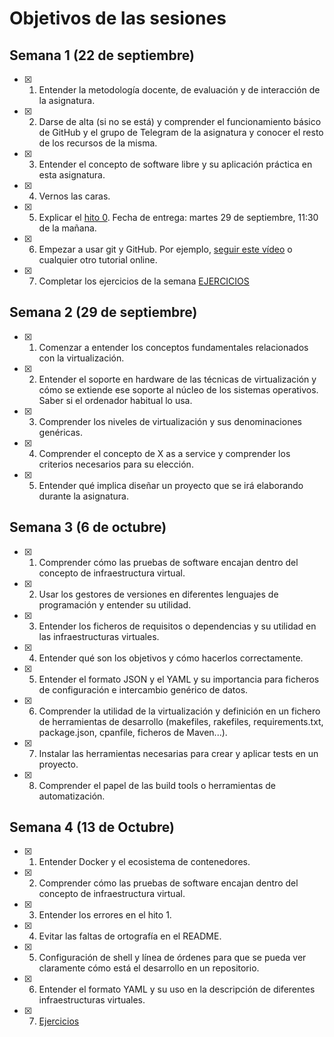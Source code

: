 # Objetivos de las sesiones

## Semana 1 (22 de septiembre)

- [x] 1. Entender la metodología docente, de evaluación y de interacción de la asignatura.
- [x] 2. Darse de alta (si no se está) y comprender el funcionamiento básico de GitHub y el grupo de Telegram de la asignatura y conocer el resto de los recursos de la misma.
- [x] 3. Entender el concepto de software libre y su aplicación práctica en esta asignatura.
- [x] 4. Vernos las caras.
- [x] 5. Explicar el [hito 0](http://jj.github.io/IV/documentos/proyecto/0.Repositorio). Fecha de entrega: martes 29 de septiembre, 11:30 de la mañana.
- [x] 6. Empezar a usar git y GitHub. Por ejemplo, [seguir este vídeo](https://www.youtube.com/watch?v=gmXyJI01qa8) o cualquier otro tutorial online.
- [x] 7. Completar los ejercicios de la semana [EJERCICIOS](https://github.com/alexrodriguezlop/EjerciciosIV2021)

## Semana 2 (29 de septiembre)
- [x] 1. Comenzar a entender los conceptos fundamentales relacionados con la virtualización.
- [x] 2. Entender el soporte en hardware de las técnicas de virtualización y cómo se extiende ese soporte al núcleo de los sistemas operativos. Saber si el ordenador habitual lo usa.
- [x] 3. Comprender los niveles de virtualización y sus denominaciones genéricas.
- [x] 4. Comprender el concepto de X as a service y comprender los criterios necesarios para su elección.
- [x] 5. Entender qué implica diseñar un proyecto que se irá elaborando durante la asignatura.

## Semana 3 (6 de octubre)
- [x] 1. Comprender cómo las pruebas de software encajan dentro del concepto de infraestructura virtual.

- [x] 2. Usar los gestores de versiones en diferentes lenguajes de programación y entender su utilidad.

- [x] 3. Entender los ficheros de requisitos o dependencias y su utilidad en las infraestructuras virtuales.

- [x] 4. Entender qué son los objetivos y cómo hacerlos correctamente.

- [x] 5. Entender el formato JSON y el YAML y su importancia para ficheros de configuración e intercambio genérico de datos.

- [x] 6. Comprender la utilidad de la virtualización y definición en un fichero de herramientas de desarrollo (makefiles, rakefiles, requirements.txt, package.json, cpanfile, ficheros de Maven...).

- [x] 7. Instalar las herramientas necesarias para crear y aplicar tests en un proyecto.

- [x] 8. Comprender el papel de las build tools o herramientas de automatización.

## Semana 4 (13 de Octubre)
- [x] 1. Entender Docker y el ecosistema de contenedores.

- [x] 2. Comprender cómo las pruebas de software encajan dentro del concepto de infraestructura virtual.

- [x] 3. Entender los errores en el hito 1.

- [x] 4. Evitar las faltas de ortografía en el README. 

- [x] 5. Configuración de shell y línea de órdenes para que se pueda ver claramente cómo está el desarrollo en un repositorio.

- [x] 6. Entender el formato YAML y su uso en la descripción de diferentes infraestructuras virtuales.

- [x] 7. [Ejercicios](https://github.com/alexrodriguezlop/EjerciciosIV2021/tree/master/Semana4)
